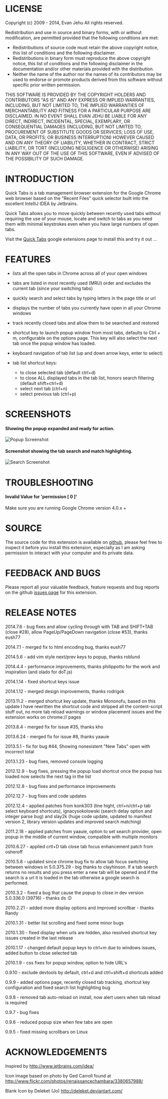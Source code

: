 LICENSE
====

Copyright (c) 2009 - 2014, Evan Jehu
All rights reserved.

Redistribution and use in source and binary forms, with or without modification, are permitted provided that the following conditions are met:

* Redistributions of source code must retain the above copyright notice, this list of conditions and the following disclaimer.
* Redistributions in binary form must reproduce the above copyright notice, this list of conditions and the following disclaimer in the documentation and/or other materials provided with the distribution.
* Neither the name of the author nor the names of its contributors may be used to endorse or promote products derived from this software without specific prior written permission.

THIS SOFTWARE IS PROVIDED BY THE COPYRIGHT HOLDERS AND CONTRIBUTORS "AS IS" AND ANY EXPRESS OR IMPLIED WARRANTIES, INCLUDING, BUT NOT LIMITED TO, THE IMPLIED WARRANTIES OF MERCHANTABILITY AND FITNESS FOR A PARTICULAR PURPOSE ARE DISCLAIMED. IN NO EVENT SHALL EVAN JEHU BE LIABLE FOR ANY DIRECT, INDIRECT, INCIDENTAL, SPECIAL, EXEMPLARY, OR CONSEQUENTIAL DAMAGES (INCLUDING, BUT NOT LIMITED TO, PROCUREMENT OF SUBSTITUTE GOODS OR SERVICES; LOSS OF USE, DATA, OR PROFITS; OR BUSINESS INTERRUPTION) HOWEVER CAUSED AND ON ANY THEORY OF LIABILITY, WHETHER IN CONTRACT, STRICT LIABILITY, OR TORT (INCLUDING NEGLIGENCE OR OTHERWISE) ARISING IN ANY WAY OUT OF THE USE OF THIS SOFTWARE, EVEN IF ADVISED OF THE POSSIBILITY OF SUCH DAMAGE.


INTRODUCTION
====

Quick Tabs is a tab management browser extension for the Google Chrome web browser based on the "Recent Files" quick selector built into the excellent IntelliJ IDEA by Jetbrains.

Quick Tabs allows you to move quickly between recently used tabs without requiring the use of your mouse, locate and switch to tabs as you need them with minimal keystrokes even when you have large numbers of open tabs.

Visit the [Quick Tabs](https://chrome.google.com/extensions/detail/jnjfeinjfmenlddahdjdmgpbokiacbbb) google extensions page to install this and try it out ...


FEATURES
====

* lists all the open tabs in Chrome across all of your open windows

* tabs are listed in most recently used (MRU) order and excludes the current tab (since your switching tabs)

* quickly search and select tabs by typing letters in the page title or url

* displays the number of tabs you currently have open in all your Chrome windows

* track recently closed tabs and allow them to be searched and restored

* shortcut key to launch popup window from most tabs, defaults to Ctrl + m, configurable on the options page.  This key will also select the next tab once the popup window has loaded.

* keyboard navigation of tab list (up and down arrow keys, enter to select)

* tab list shortcut keys:
  * to close selected tab (default ctrl+d)
  * to close ALL displayed tabs in the tab list, honors search filtering (default shift+ctrl+d)
  * select next tab (ctrl+n)
  * select previous tab (ctrl+p)



SCREENSHOTS
====

#### Showing the popup expanded and ready for action.

![Popup Screenshot](screenshots/in_action.png?raw=true)

#### Screenshot showing the tab search and match highlighting.

![Search Screenshot](screenshots/searching_tabs.png?raw=true)


TROUBLESHOOTING
====

#### Invalid Value for 'permission [ 0 ]'

Make sure you are running Google Chrome version 4.0.x +

SOURCE
====

The source code for this extension is available on [github](http://github.com/babyman/quick-tabs-chrome-extension), please feel free to inspect it before you install this extension, especially as I am asking permission to interact with your computer and its private data.


FEEDBACK AND BUGS
====

Please report all your valuable feedback, feature requests and bug reports on the github [issues page](http://github.com/babyman/quick-tabs-chrome-extension/issues) for this extension.


RELEASE NOTES
====

2014.7.6 - bug fixes and allow cycling through with TAB and SHIFT+TAB (close #28), allow PageUp/PageDown navigation (close #53), thanks eush77

2014.7.1 - merged fix to html encoding bug, thanks eush77

2014.5.6 - add vim style next/prev keys to popup, thanks roblund

2014.4.4 - performance improvements, thanks philippotto for the work and inspiration (and olado for doT.js)

2014.1.14 - fixed shortcut keys issue

2014.1.12 - merged design improvements, thanks rodrigok

2013.11.2 - merged shortcut key update, thanks Mononofu, based on this update I have rewritten the shortcut code and stripped all the content-script stuff out, no more tab reload warnings or window placement issues and the extension works on chrome:// pages

2013.8.4 - merged fix for issue #35, thanks kho

2013.6.24 - merged fix for issue #8, thanks yaauie

2013.5.1 - fix for bug #44, Showing nonexistent "New Tabs" open with incorrect total

2013.1.23 - bug fixes, removed console logging

2012.12.9 - bug fixes, pressing the popup load shortcut once the popup has loaded now selects the next tag in the list

2012.12.8 - bug fixes and performance improvements

2012.12.7 - bug fixes and code updates

2012.12.4 - applied patches from konk303 (line hight, ctrl+n/ctrl+p tab select keyboard shortcuts), ignacysokolowski (search delay option and integer parse bug) and slay2k (huge code update, updated to manifest version 2, library version updates and improved search matching)

2011.2.18 - applied patches from yaauie, option to set search provider, open popup in the middle of current window, compatible with multiple monitors

2010.6.27 - applied crtl+D tab close tab focus enhancement patch from osheroff

2010.5.8 - updated since chrome bug fix to allow tab focus switching between windows in 5.0.375.29 - big thanks to clayhinson.  If a tab search returns no results and you press enter a new tab will be opened and if the search is a url it is loaded in the tab otherwise a google search is performed.

2010.3.2 - fixed a bug that cause the popup to close in dev version 5.0.336.0 (39716)  - thanks ds :D

2010.2.21 - added more display options and improved scrollbar - thanks Randy

2010.1.31 - better list scrolling and fixed some minor bugs

2010.1.30 - fixed display when urls are hidden, also resolved shortcut key issues created in the last release

2010.1.17 - changed default popup keys to ctrl+m due to windows issues, added button to close selected tab

2010.1.9 - css fixes for popup  window, option to hide URL's

0.9.10 - exclude devtools by default, ctrl+d and ctrl+shift+d shortcuts added

0.9.9 - added options page, recently closed tab tracking, shortcut key configuration and fixed search list highlighting bug

0.9.8 - removed tab auto-reload on install, now alert users when tab reload is required

0.9.7 - bug fixes

0.9.6 - reduced popup size when few tabs are open

0.9.5 - fixed missing scrollbars on Linux


ACKNOWLEDGEMENTS
====

Inspired by
http://www.jetbrains.com/idea/

Icon image based on photo by Ged Carroll found at
http://www.flickr.com/photos/renaissancechambara/3380657988/

Blank Icon by Deleket (Jo)
http://deleket.deviantart.com/
